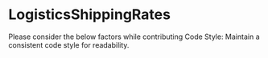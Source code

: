 # LogisticsShippingRates

Please consider the below factors while contributing
Code Style:
Maintain a consistent code style for readability.
